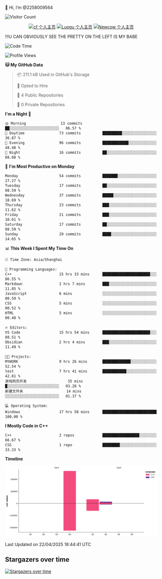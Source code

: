  👋 Hi, I’m @2258009564

![Visitor Count](https://profile-counter.glitch.me/{2258009564}/count.svg)

<!---
2258009564/2258009564 is a ✨ special ✨ repository because its `README.md` (this file) appears on your GitHub profile.
You can click the Preview link to take a look at your changes.
--->

<div align="center">

[![cf 个人主页](https://img.shields.io/badge/codeforces-alisa22580-yellow)](https://codeforces.com/profile/alisa22580)
[![Luogu 个人主页](https://img.shields.io/badge/Luogu-alisa_kujou-blue)](https://www.luogu.com.cn/user/1440708)
[![Newcow 个人主页](https://img.shields.io/badge/nowcoder-lzy-blue)](https://ac.nowcoder.com/acm/contest/profile/51334038)

</div>

!!!U CAN OBVIOUSLY SEE THE PRETTY ON THE LEFT IS MY BABE



<!--START_SECTION:waka-->
![Code Time](http://img.shields.io/badge/Code%20Time-250%20hrs%2056%20mins-blue)

![Profile Views](http://img.shields.io/badge/Profile%20Views-0-blue)

**🐱 My GitHub Data** 

> 📦 211.1 kB Used in GitHub's Storage 
 > 
> 💼 Opted to Hire
 > 
> 📜 4 Public Repositories 
 > 
> 🔑 0 Private Repositories 
 > 
**I'm a Night 🦉** 

```text
🌞 Morning                13 commits          ██░░░░░░░░░░░░░░░░░░░░░░░   06.57 % 
🌆 Daytime                73 commits          █████████░░░░░░░░░░░░░░░░   36.87 % 
🌃 Evening                96 commits          ████████████░░░░░░░░░░░░░   48.48 % 
🌙 Night                  16 commits          ██░░░░░░░░░░░░░░░░░░░░░░░   08.08 % 
```
📅 **I'm Most Productive on Monday** 

```text
Monday                   54 commits          ███████░░░░░░░░░░░░░░░░░░   27.27 % 
Tuesday                  17 commits          ██░░░░░░░░░░░░░░░░░░░░░░░   08.59 % 
Wednesday                37 commits          █████░░░░░░░░░░░░░░░░░░░░   18.69 % 
Thursday                 23 commits          ███░░░░░░░░░░░░░░░░░░░░░░   11.62 % 
Friday                   21 commits          ███░░░░░░░░░░░░░░░░░░░░░░   10.61 % 
Saturday                 17 commits          ██░░░░░░░░░░░░░░░░░░░░░░░   08.59 % 
Sunday                   29 commits          ████░░░░░░░░░░░░░░░░░░░░░   14.65 % 
```


📊 **This Week I Spent My Time On** 

```text
🕑︎ Time Zone: Asia/Shanghai

💬 Programming Languages: 
C++                      15 hrs 33 mins      ██████████████████████░░░   86.55 % 
Markdown                 2 hrs 7 mins        ███░░░░░░░░░░░░░░░░░░░░░░   11.85 % 
JavaScript               6 mins              ░░░░░░░░░░░░░░░░░░░░░░░░░   00.59 % 
CSS                      5 mins              ░░░░░░░░░░░░░░░░░░░░░░░░░   00.52 % 
HTML                     5 mins              ░░░░░░░░░░░░░░░░░░░░░░░░░   00.48 % 

🔥 Editors: 
VS Code                  15 hrs 54 mins      ██████████████████████░░░   88.51 % 
Obsidian                 2 hrs 4 mins        ███░░░░░░░░░░░░░░░░░░░░░░   11.49 % 

🐱‍💻 Projects: 
MYWORK                   9 hrs 26 mins       █████████████░░░░░░░░░░░░   52.54 % 
test                     7 hrs 41 mins       ███████████░░░░░░░░░░░░░░   42.81 % 
游戏网页开发                   35 mins             █░░░░░░░░░░░░░░░░░░░░░░░░   03.28 % 
新建文件夹                    14 mins             ░░░░░░░░░░░░░░░░░░░░░░░░░   01.37 % 

💻 Operating System: 
Windows                  17 hrs 58 mins      █████████████████████████   100.00 % 
```

**I Mostly Code in C++** 

```text
C++                      2 repos             █████████████████░░░░░░░░   66.67 % 
CSS                      1 repo              ████████░░░░░░░░░░░░░░░░░   33.33 % 
```



**Timeline**

![Lines of Code chart](https://raw.githubusercontent.com/2258009564/2258009564/main/assets/bar_graph.png)


 Last Updated on 22/04/2025 18:44:41 UTC
<!--END_SECTION:waka-->

## Stargazers over time
[![Stargazers over time](https://starchart.cc/2258009564/2258009564.svg?variant=adaptive)](https://starchart.cc/2258009564/2258009564)
